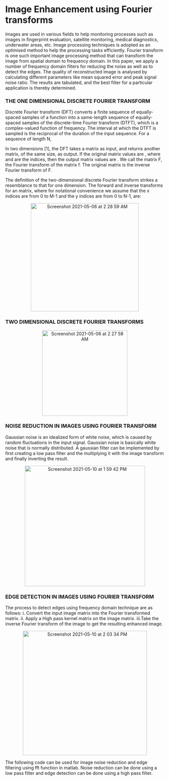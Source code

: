 # Image Enhancement using Fourier transforms

Images are used in various fields to help monitoring processes such as images in fingerprint evaluation, satellite monitoring, medical diagnostics, underwater areas, etc. Image processing techniques is adopted as an optimised method to help the processing tasks efficiently. Fourier transform is one such important image processing method that can transform the image from spatial domain to frequency domain. In this paper, we apply a number of frequency domain filters for reducing the noise as well as to detect the edges. The quality of reconstructed image is analysed by calculating different parameters like mean squared error and peak signal noise ratio. The results are tabulated, and the best filter for a particular application is thereby determined.


###  THE ONE DIMENSIONAL DISCRETE FOURIER TRANSFORM
Discrete Fourier transform (DFT) converts a finite sequence of equally-spaced samples of a function into a same-length sequence of equally-spaced samples of the discrete-time Fourier transform (DTFT), which is a complex-valued function of frequency. The interval at which the DTFT is sampled is the reciprocal of the duration of the input sequence.
For a sequence of length N,

In two dimensions [1], the DFT takes a matrix as input, and returns another matrix, of the same size, as output. If the original matrix values are , where and are the indices, then the output matrix values are . We call the matrix F, the Fourier transform of the matrix f. The original matrix is the inverse Fourier transform of F.

The definition of the two-dimensional discrete Fourier transform strikes a resemblance to that for one dimension.
The forward and inverse transforms for an matrix, where for notational convenience we assume that the x indices are from 0 to M-1 and the y indices are from 0 to N-1, are:
<p align="center">
<img width="342" alt="Screenshot 2021-05-06 at 2 28 59 AM" src="https://user-images.githubusercontent.com/52974732/117208497-d1f3eb00-ae12-11eb-9b74-5c3ab18b2a93.png">


###  TWO DIMENSIONAL DISCRETE FOURIER TRANSFORMS

<p align="center">
<img width="270" alt="Screenshot 2021-05-06 at 2 27 58 AM" src="https://user-images.githubusercontent.com/52974732/117208372-ae30a500-ae12-11eb-96de-b159fcebb333.png">
 </p>
 
 
###  NOISE REDUCTION IN IMAGES USING FOURIER TRANSFORM

Gaussian noise is an idealized form of white noise, which is caused by random fluctuations in the input signal. Gaussian noise is basically white noise that is normally distributed. A gaussian filter can be implemented by first creating a low pass filter and the multiplying it with the image transform and finally inverting the result.

<p align="center">
<img width="381" alt="Screenshot 2021-05-10 at 1 59 42 PM" src="https://user-images.githubusercontent.com/52974732/117629635-fbf13880-b197-11eb-8ef0-2aea5b7c8004.png">
</p>

### EDGE DETECTION IN IMAGES USING FOURIER TRANSFORM

The process to detect edges using frequency domain technique are as follows:
i. Convert the input image matrix into the Fourier transformed matrix.
ii. Apply a High pass kernel matrix on the image matrix. 
iii.Take the inverse Fourier transform of the image to get the resulting enhanced image.

<p align="center">
<img width="393" alt="Screenshot 2021-05-10 at 2 03 34 PM" src="https://user-images.githubusercontent.com/52974732/117630155-88036000-b198-11eb-8b7f-d93b128a66fc.png">
</p>

The following code can be used for image noise reduction and edge filtering using fft function in matlab.
Noise reduction can be done using a low pass filter and edge detection can be done using a high pass filter.
